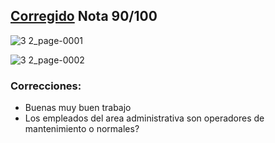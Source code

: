 ## [Corregido](#correcciones) Nota 90/100
![3 2_page-0001](https://github.com/jporro/AnalisisDeLaInformacion/assets/103942784/1ad8b060-a73d-43ed-9540-1452ac87f5ba)

![3 2_page-0002](https://github.com/jporro/AnalisisDeLaInformacion/assets/103942784/091d468a-43ed-4e8e-b5cf-8b215ab0d1a8)

### Correcciones:
- Buenas muy buen trabajo
- Los empleados del area administrativa son operadores de mantenimiento o normales?
